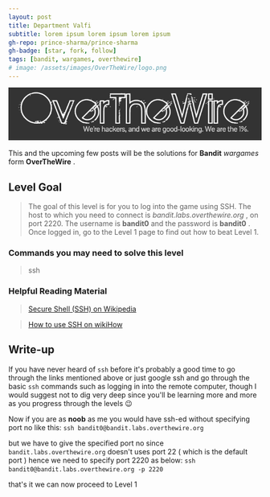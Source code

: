 ```yaml
---
layout: post
title: Department Valfi
subtitle: lorem ipsum lorem ipsum lorem ipsum
gh-repo: prince-sharma/prince-sharma
gh-badge: [star, fork, follow]
tags: [bandit, wargames, overthewire]
# image: /assets/images/OverTheWire/logo.png
---
```


![over the wire logo](/assets/images/OverTheWire/logo.png "Logo Title Text 1")

This and the upcoming few posts will be the solutions for **Bandit**  *wargames* form  **OverTheWire** .

## Level Goal

>The goal of this level is for you to log into the game using SSH.
>The host to which you need to connect is *bandit.labs.overthewire.org* , on port 2220.
>The username is **bandit0** and the password is **bandit0** . Once logged in, go to the Level 1 page to find out how to beat Level 1.

### Commands you may need to solve this level
>ssh

### Helpful Reading Material

>[Secure Shell (SSH) on Wikipedia](https://en.wikipedia.org/wiki/Secure_Shell)

>[How to use SSH on wikiHow](https://www.wikihow.com/Use-SSH)

## Write-up

If you have never heard of `ssh` before it's probably a good time to go through the links mentioned above or just google ssh and go through the basic `ssh` commands such as logging in into the remote computer, though I would suggest not to dig very deep since you'll be learning more and more as you progress through the levels :wink:

Now if you are as **noob** as me you would have ssh-ed without specifying port no like this:
`ssh bandit0@bandit.labs.overthewire.org`

but we have to give the specified port no since `bandit.labs.overthewire.org` doesn't uses port 22  ( which is the default port )  hence we need to specify port 2220 as below:
`ssh bandit0@bandit.labs.overthewire.org -p 2220`

that's it we can now proceed to Level 1





